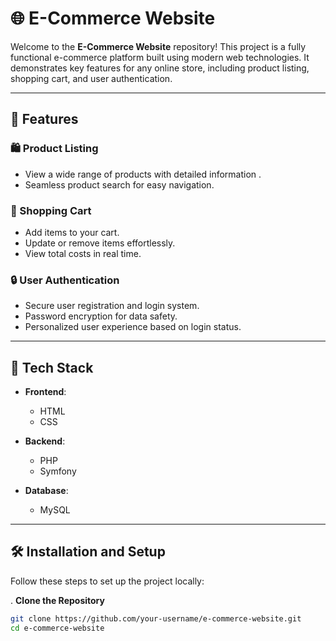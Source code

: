 # 🌐 E-Commerce Website

Welcome to the **E-Commerce Website** repository! This project is a fully functional e-commerce platform built using modern web technologies. It demonstrates key features for any online store, including product listing, shopping cart, and user authentication.

---

## 🚀 Features

### 🛍️ Product Listing
- View a wide range of products with detailed information .
- Seamless product search for easy navigation.

### 🛒 Shopping Cart
- Add items to your cart.
- Update or remove items effortlessly.
- View total costs in real time.
                       
### 🔒 User Authentication
- Secure user registration and login system.
- Password encryption for data safety.
- Personalized user experience based on login status.

---

## 🔧 Tech Stack

- **Frontend**:  
  - HTML  
  - CSS  

- **Backend**:  
  - PHP  
  - Symfony


- **Database**:  
  - MySQL  
  
                   
---

## 🛠️ Installation and Setup

Follow these steps to set up the project locally:

. **Clone the Repository**
   ```bash
   git clone https://github.com/your-username/e-commerce-website.git
   cd e-commerce-website

        

